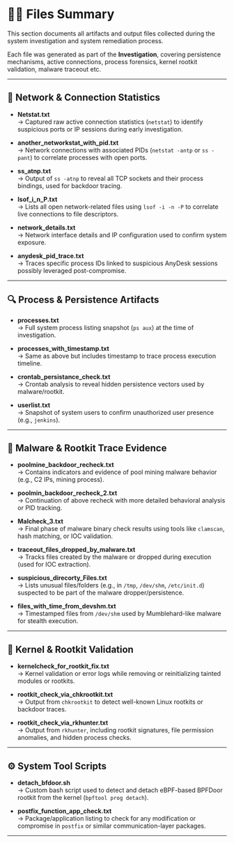 # 🕵️‍♂️ Files Summary

This section documents all artifacts and output files collected during the system investigation and system remediation process.

Each file was generated as part of the **Investigation**, covering persistence mechanisms, active connections, process forensics, kernel rootkit validation, malware traceout etc.

---

## 📁 Network & Connection Statistics

- **Netstat.txt**  
  → Captured raw active connection statistics (`netstat`) to identify suspicious ports or IP sessions during early investigation.

- **another_networkstat_with_pid.txt**  
  → Network connections with associated PIDs (`netstat -antp` or `ss -pant`) to correlate processes with open ports.

- **ss_atnp.txt**  
  → Output of `ss -atnp` to reveal all TCP sockets and their process bindings, used for backdoor tracing.

- **lsof_i_n_P.txt**  
  → Lists all open network-related files using `lsof -i -n -P` to correlate live connections to file descriptors.

- **network_details.txt**  
  → Network interface details and IP configuration used to confirm system exposure.

- **anydesk_pid_trace.txt**  
  → Traces specific process IDs linked to suspicious AnyDesk sessions possibly leveraged post-compromise.

---

## 🔍 Process & Persistence Artifacts

- **processes.txt**  
  → Full system process listing snapshot (`ps aux`) at the time of investigation.

- **processes_with_timestamp.txt**  
  → Same as above but includes timestamp to trace process execution timeline.

- **crontab_persistance_check.txt**  
  → Crontab analysis to reveal hidden persistence vectors used by malware/rootkit.

- **userlist.txt**  
  → Snapshot of system users to confirm unauthorized user presence (e.g., `jenkins`).

---

## 🧬 Malware & Rootkit Trace Evidence

- **poolmine_backdoor_recheck.txt**  
  → Contains indicators and evidence of pool mining malware behavior (e.g., C2 IPs, mining process).

- **poolmin_backdoor_recheck_2.txt**  
  → Continuation of above recheck with more detailed behavioral analysis or PID tracking.

- **Malcheck_3.txt**  
  → Final phase of malware binary check results using tools like `clamscan`, hash matching, or IOC validation.

- **traceout_files_dropped_by_malware.txt**  
  → Tracks files created by the malware or dropped during execution (used for IOC extraction).

- **suspicious_direcorty_Files.txt**  
  → Lists unusual files/folders (e.g., in `/tmp`, `/dev/shm`, `/etc/init.d`) suspected to be part of the malware dropper/persistence.

- **files_with_time_from_devshm.txt**  
  → Timestamped files from `/dev/shm` used by Mumblehard-like malware for stealth execution.

---

## 🧰 Kernel & Rootkit Validation

- **kernelcheck_for_rootkit_fix.txt**  
  → Kernel validation or error logs while removing or reinitializing tainted modules or rootkits.

- **rootkit_check_via_chkrootkit.txt**  
  → Output from `chkrootkit` to detect well-known Linux rootkits or backdoor traces.

- **rootkit_check_via_rkhunter.txt**  
  → Output from `rkhunter`, including rootkit signatures, file permission anomalies, and hidden process checks.

---

## ⚙️ System Tool Scripts

- **detach_bfdoor.sh**  
  → Custom bash script used to detect and detach eBPF-based BPFDoor rootkit from the kernel (`bpftool prog detach`).

- **postfix_function_app_check.txt**  
  → Package/application listing to check for any modification or compromise in `postfix` or similar communication-layer packages.

---
